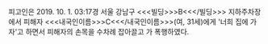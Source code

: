 피고인은 2019. 10. 1. 03:17경 서울 강남구 <<<빌딩>>>B<<</빌딩>>> 지하주차장에서 피해자 <<<내국인이름>>>C<<</내국인이름>>>(여, 31세)에게 '너희 집에 가자'고 하면서 피해자의 손목을 수차례 잡아끌고 가 폭행하였다.

